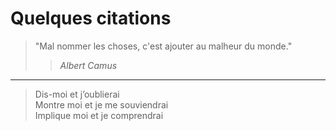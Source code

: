 # Quelques citations

> "Mal nommer les choses, c'est ajouter au malheur du monde."
>> <cite>Albert Camus<cite>

---

> Dis-moi et j’oublierai  
> Montre moi et je me souviendrai  
> Implique moi et je comprendrai  

